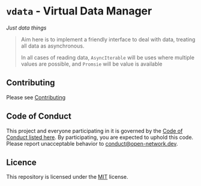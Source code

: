 # `vdata` - Virtual Data Manager

_Just data things_

> Aim here is to implement a friendly interface to deal with data, treating all data as asynchronous. 
> 
> In all cases of reading data, `AsyncIterable` will be uses where multiple values are possible, 
> and `Promsie` will be value is available 

## Contributing

Please see [Contributing](./CONTRIBUTING.md)

## Code of Conduct 

This project and everyone participating in it is governed by the [Code of Conduct listed here](./CODE-OF-CONDUCT.md). By participating, you are expected to uphold this code. Please report unacceptable behavior to [conduct@open-network.dev](mailto:conduct@open-network.dev).

## Licence

This repository is licensed under the [MIT](https://choosealicense.com/licenses/mit/) license.
